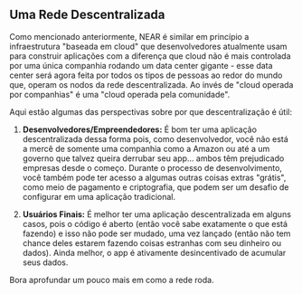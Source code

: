 ## Uma Rede Descentralizada

Como mencionado anteriormente, NEAR é similar em princípio a infraestrutura "baseada em cloud" que desenvolvedores atualmente usam para construir aplicações com a diferença que cloud não é mais controlada por uma única companhia rodando um data center gigante - esse data center será agora feita por todos os tipos de pessoas ao redor do mundo que, operam os nodos da rede descentralizada. Ao invés de "cloud operada por companhias" é uma "cloud operada pela comunidade".

Aqui estão algumas das perspectivas sobre por que descentralização é útil:

1. **Desenvolvedores/Empreendedores:** É bom ter uma aplicação descentralizada dessa forma pois, como desenvolvedor, você não está a mercê de somente uma companhia como a Amazon ou até a um governo que talvez queira derrubar seu app... ambos têm prejudicado empresas desde o começo. Durante o processo de desenvolvimento, você também pode ter acesso a algumas outras coisas extras "grátis", como meio de pagamento e criptografia, que podem ser um desafio de configurar em uma aplicação tradicional.

2. **Usuários Finais:** É melhor ter uma aplicação descentralizada em alguns casos, pois o código é aberto (então você sabe exatamente o que está fazendo) e isso não pode ser mudado, uma vez lançado (então não tem chance deles estarem fazendo coisas estranhas com seu dinheiro ou dados). Ainda melhor, o app é ativamente desincentivado de acumular seus dados.

Bora aprofundar um pouco mais em como a rede roda.
